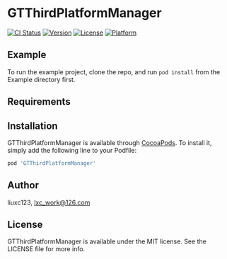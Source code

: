 # GTThirdPlatformManager

[![CI Status](https://img.shields.io/travis/liuxc123/GTThirdPlatformManager.svg?style=flat)](https://travis-ci.org/liuxc123/GTThirdPlatformManager)
[![Version](https://img.shields.io/cocoapods/v/GTThirdPlatformManager.svg?style=flat)](https://cocoapods.org/pods/GTThirdPlatformManager)
[![License](https://img.shields.io/cocoapods/l/GTThirdPlatformManager.svg?style=flat)](https://cocoapods.org/pods/GTThirdPlatformManager)
[![Platform](https://img.shields.io/cocoapods/p/GTThirdPlatformManager.svg?style=flat)](https://cocoapods.org/pods/GTThirdPlatformManager)

## Example

To run the example project, clone the repo, and run `pod install` from the Example directory first.

## Requirements

## Installation

GTThirdPlatformManager is available through [CocoaPods](https://cocoapods.org). To install
it, simply add the following line to your Podfile:

```ruby
pod 'GTThirdPlatformManager'
```

## Author

liuxc123, lxc_work@126.com

## License

GTThirdPlatformManager is available under the MIT license. See the LICENSE file for more info.
